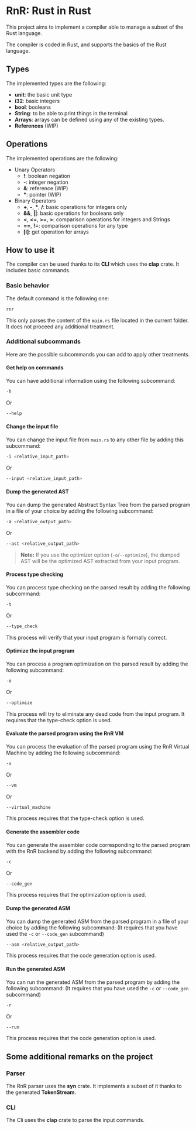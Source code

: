 # RnR: Rust in Rust

This project aims to implement a compiler able to manage a subset of the Rust language.

The compiler is coded in Rust, and supports the basics of the Rust language.

## Types

The implemented types are the following:

- **unit**: the basic unit type
- **i32**: basic integers
- **bool**: booleans
- **String**: to be able to print things in the terminal
- **Arrays**: arrays can be defined using any of the existing types.
- **References** (WIP)

## Operations

The implemented operations are the following:

- Unary Operators
  - **!**: boolean negation
  - **-**: integer negation
  - **&**: reference (WIP)
  - **\***: pointer (WIP)
- Binary Operators
  - **+**, **-**, **\***, **/**: basic operations for integers only
  - **&&**, **||**: basic operations for booleans only
  - **<**, **<=**, **>=**, **>**: comparison operations for integers and Strings
  - **==**, **!=**: comparison operations for any type
  - **\[i\]**: get operation for arrays

## How to use it

The compiler can be used thanks to its **CLI** which uses the **clap** crate. It includes basic commands.

### Basic behavior

The default command is the following one:

```bash
rnr
```

This only parses the content of the `main.rs` file located in the current folder. It does not proceed any additional treatment.

### Additional subcommands

Here are the possible subcommands you can add to apply other treatments.

#### Get help on commands

You can have additional information using the following subcommand:

```bash
-h
```

Or

```bash
--help
```

#### Change the input file

You can change the input file from `main.rs` to any other file by adding this subcommand:

```bash
-i <relative_input_path>
```

Or

```bash
--input <relative_input_path>
```

#### Dump the generated AST

You can dump the generated Abstract Syntax Tree from the parsed program in a file of your choice by adding the following subcommand:

```bash
-a <relative_output_path>
```

Or

```bash
--ast <relative_output_path>
```

> **Note:** If you use the optimizer option (`-o`/`--optimize`), the dumped AST will be the optimized AST extracted from your input program.

#### Process type checking

You can process type checking on the parsed result by adding the following subcommand:

```bash
-t
```

Or

```bash
--type_check
```

This process will verify that your input program is formally correct.

#### Optimize the input program

You can process a program optimization on the parsed result by adding the following subcommand:

```bash
-o
```

Or

```bash
--optimize
```

This process will try to eliminate any dead code from the input program.
It requires that the type-check option is used.

#### Evaluate the parsed program using the RnR VM

You can process the evaluation of the parsed program using the RnR Virtual Machine by adding the following subcommand:

```bash
-v
```

Or

```bash
--vm
```

Or

```bash
--virtual_machine
```

This process requires that the type-check option is used.

#### Generate the assembler code

You can generate the assembler code corresponding to the parsed program with the RnR backend by adding the following subcommand:

```bash
-c
```

Or

```bash
--code_gen
```

This process requires that the optimization option is used.

#### Dump the generated ASM

You can dump the generated ASM from the parsed program in a file of your choice by adding the following subcommand: (It requires that you have used the `-c` or `--code_gen` subcommand)

```bash
--asm <relative_output_path>
```

This process requires that the code generation option is used.

#### Run the generated ASM

You can run the generated ASM from the parsed program by adding the following subcommand: (It requires that you have used the `-c` or `--code_gen` subcommand)

```bash
-r
```

Or

```bash
--run
```

This process requires that the code generation option is used.

## Some additional remarks on the project

### Parser

The RnR parser uses the **syn** crate. It implements a subset of it thanks to the generated **TokenStream**.

### CLI

The Cli uses the **clap** crate to parse the input commands.
